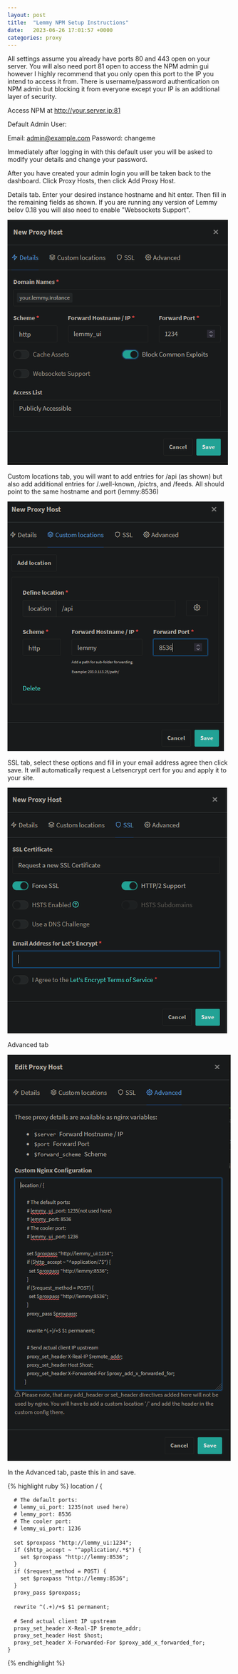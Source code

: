 ```yaml
---
layout: post
title:  "Lemmy NPM Setup Instructions"
date:   2023-06-26 17:01:57 +0000
categories: proxy
---
```


All settings assume you already have ports 80 and 443 open on your server. You will also need port 81 open to access the NPM admin gui however I highly recommend that you only open this port to the IP you intend to access it from. There is username/password authentication on NPM admin but blocking it from everyone except your IP is an additional layer of security.

Access NPM at http://your.server.ip:81

Default Admin User:

Email:    admin@example.com
Password: changeme

Immediately after logging in with this default user you will be asked to modify your details and change your password.

After you have created your admin login you will be taken back to the dashboard. Click Proxy Hosts, then click Add Proxy Host.

Details tab. Enter your desired instance hostname and hit enter. Then fill in the remaining fields as shown. If you are running any version of Lemmy belov 0.18 you will also need to enable "Websockets Support".

![NPM details page](/assets/details.png)

Custom locations tab, you will want to add entries for /api (as shown) but also add additional entries for /.well-known, /pictrs, and /feeds. All should point to the same hostname and port (lemmy:8536)

![NPM custom locations tab](/assets/custom_locations.png)

SSL tab, select these options and fill in your email address agree then click save. It will automatically request a Letsencrypt cert for you and apply it to your site.

![NPM SSL tab](/assets/ssl.png)

Advanced tab

![NPM Advanced tab](/assets/advanced.png)

In the Advanced tab, paste this in and save.

{% highlight ruby %}
location / {

      # The default ports:
      # lemmy_ui_port: 1235(not used here)
      # lemmy_port: 8536
      # The cooler port:
      # lemmy_ui_port: 1236

      set $proxpass "http://lemmy_ui:1234";
      if ($http_accept ~ "^application/.*$") {
        set $proxpass "http://lemmy:8536";
      }
      if ($request_method = POST) {
        set $proxpass "http://lemmy:8536";
      }
      proxy_pass $proxpass;

      rewrite ^(.+)/+$ $1 permanent;

      # Send actual client IP upstream
      proxy_set_header X-Real-IP $remote_addr;
      proxy_set_header Host $host;
      proxy_set_header X-Forwarded-For $proxy_add_x_forwarded_for;
    }
{% endhighlight %}